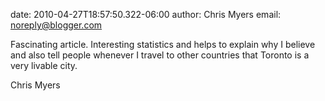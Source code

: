 date: 2010-04-27T18:57:50.322-06:00
author: Chris Myers
email: noreply@blogger.com

Fascinating article. Interesting statistics and helps to explain why I believe
and also tell people whenever I travel to other countries that Toronto is a
very livable city.

Chris Myers
